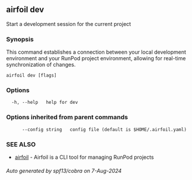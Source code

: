 ## airfoil dev

Start a development session for the current project

### Synopsis

This command establishes a connection between your local development environment and your RunPod project environment, allowing for real-time synchronization of changes.

```
airfoil dev [flags]
```

### Options

```
  -h, --help   help for dev
```

### Options inherited from parent commands

```
      --config string   config file (default is $HOME/.airfoil.yaml)
```

### SEE ALSO

* [airfoil](airfoil.md)	 - Airfoil is a CLI tool for managing RunPod projects

###### Auto generated by spf13/cobra on 7-Aug-2024
